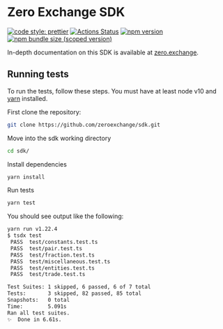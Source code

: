 # Zero Exchange SDK

[![code style: prettier](https://img.shields.io/badge/code_style-prettier-ff69b4.svg?style=flat-square)](https://github.com/prettier/prettier)
[![Actions Status](https://github.com/zeroexchange/sdk/workflows/CI/badge.svg)](https://github.com/zeroexchange/sdk)
[![npm version](https://img.shields.io/npm/v/@zeroexchange/sdk/latest.svg)](https://www.npmjs.com/package/@zeroexchange/sdk/v/latest)
[![npm bundle size (scoped version)](https://img.shields.io/bundlephobia/minzip/@zeroexchange/sdk/latest.svg)](https://bundlephobia.com/result?p=@zeroexchange/sdk@latest)

In-depth documentation on this SDK is available at [zero.exchange](https://docs.zero.exchange/getting-started/).

## Running tests

To run the tests, follow these steps. You must have at least node v10 and [yarn](https://yarnpkg.com/) installed.

First clone the repository:

```sh
git clone https://github.com/zeroexchange/sdk.git
```

Move into the sdk working directory

```sh
cd sdk/
```

Install dependencies

```sh
yarn install
```

Run tests

```sh
yarn test
```

You should see output like the following:

```sh
yarn run v1.22.4
$ tsdx test
 PASS  test/constants.test.ts
 PASS  test/pair.test.ts
 PASS  test/fraction.test.ts
 PASS  test/miscellaneous.test.ts
 PASS  test/entities.test.ts
 PASS  test/trade.test.ts

Test Suites: 1 skipped, 6 passed, 6 of 7 total
Tests:       3 skipped, 82 passed, 85 total
Snapshots:   0 total
Time:        5.091s
Ran all test suites.
✨  Done in 6.61s.
```
